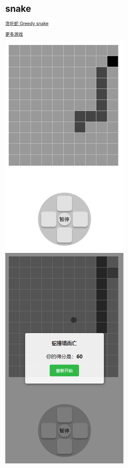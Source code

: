 # snake
[贪吃蛇 Greedy snake](http://game.yutlee.com/snake/)

[更多游戏](http://game.yutlee.com)

![image](https://github.com/YutLee/snake/blob/main/screenshot/start.png)
![image](https://github.com/YutLee/snake/blob/main/screenshot/over.png)
